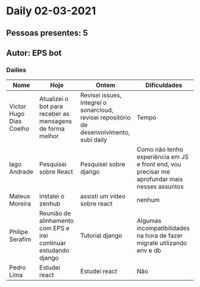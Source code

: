 # Daily 02-03-2021

## Pessoas presentes: 5

## Autor: EPS bot

### Dailies

|Nome | Hoje| Ontem| Dificuldades|
| --- | --- | --- | --- |
|Victor Hugo Dias Coelho|Atualizei o bot para receber as mensagens de forma melhor|Revisei issues, integrei o sonarcloud, revisei repositório de desenvolvimento, subi daily|Tempo|5|
|Iago Andrade|Pesquisei sobre React|Pesquisei sobre django|Como não tenho experiência em JS e front end, vou precisar me aprofundar mais nesses assuntos|5|
|Mateus Moreira|instalei o zenhub|assisti um vídeo sobre react|nenhum|3|
|Philipe Serafim|Reunião de alinhamento com EPS e irei continuar estudando django|Tutorial django|Algumas incompatibilidades na hora de fazer migrate utilizando env e db|4|
|Pedro Lima|Estudei react|Estudei react|Não|5|

